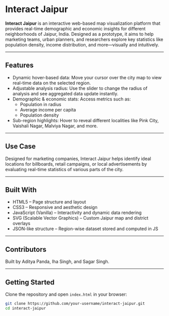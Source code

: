 # Interact Jaipur

**Interact Jaipur** is an interactive web-based map visualization platform that provides real-time demographic and economic insights for different neighborhoods of Jaipur, India. Designed as a prototype, it aims to help marketing teams, urban planners, and researchers explore key statistics like population density, income distribution, and more—visually and intuitively.

---

## Features

- Dynamic hover-based data: Move your cursor over the city map to view real-time data on the selected region.
- Adjustable analysis radius: Use the slider to change the radius of analysis and see aggregated data update instantly.
- Demographic & economic stats: Access metrics such as:
  - Population in radius
  - Average income per capita
  - Population density
- Sub-region highlights: Hover to reveal different localities like Pink City, Vaishali Nagar, Malviya Nagar, and more.

---

## Use Case

Designed for marketing companies, Interact Jaipur helps identify ideal locations for billboards, retail campaigns, or local advertisements by evaluating real-time statistics of various parts of the city.

---

## Built With

- HTML5 – Page structure and layout  
- CSS3 – Responsive and aesthetic design  
- JavaScript (Vanilla) – Interactivity and dynamic data rendering  
- SVG (Scalable Vector Graphics) – Custom Jaipur map and district overlays  
- JSON-like structure – Region-wise dataset stored and computed in JS

---

## Contributors

Built by Aditya Panda, Iha Singh, and Sagar Singh.


---

## Getting Started

Clone the repository and open `index.html` in your browser:

```bash
git clone https://github.com/your-username/interact-jaipur.git
cd interact-jaipur
